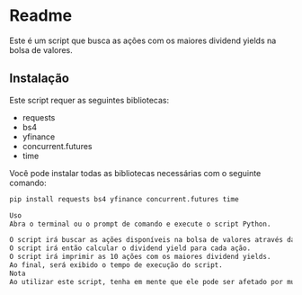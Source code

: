 # Readme

Este é um script que busca as ações com os maiores dividend yields na bolsa de valores.

## Instalação

Este script requer as seguintes bibliotecas:

- requests
- bs4
- yfinance
- concurrent.futures
- time

Você pode instalar todas as bibliotecas necessárias com o seguinte comando:

```sh
pip install requests bs4 yfinance concurrent.futures time

Uso
Abra o terminal ou o prompt de comando e execute o script Python.

O script irá buscar as ações disponíveis na bolsa de valores através da URL "https://finance.yahoo.com/lookup/".
O script irá então calcular o dividend yield para cada ação.
O script irá imprimir as 10 ações com os maiores dividend yields.
Ao final, será exibido o tempo de execução do script.
Nota
Ao utilizar este script, tenha em mente que ele pode ser afetado por mudanças na página web ou na API yfinance. Além disso, o tempo de execução do script pode ser afetado por questões de velocidade da internet ou do computador que está executando o script.
